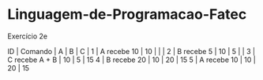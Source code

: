 # Linguagem-de-Programacao-Fatec

Exercício 2e

ID | Comando | A | B | C |
1 | A recebe 10 | 10 |  |  |
2 | B recebe 5 | 10 | 5 |  |
3 | C recebe A + B | 10 | 5 | 15
4 | B recebe 20 | 10 | 20 | 15
5 | A recebe 10 | 10 | 20 | 15
